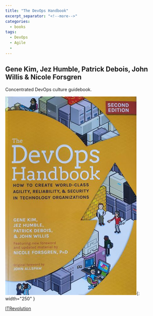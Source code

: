 ```yaml
---
title: "The DevOps Handbook"
excerpt_separator: "<!--more-->"
categories:
  - books
tags:
  - DevOps
  - Agile
  - 
---
```



## Gene Kim, Jez Humble, Patrick Debois, John Willis & Nicole Forsgren

Concentrated DevOps culture guidebook.

![alt text](/images/book_covers/devops_handbook.jpg "Title"){: width="250" }

<!--more-->



[ITRevolution](https://itrevolution.com/product/the-devops-handbook-second-edition/)

